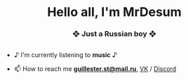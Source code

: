 <h1 align="center">Hello all, I'm MrDesum</h1>
<h3 align="center">❖ Just a Russian boy ❖</h3>

<p align="left"> <img src="" alt="" /> </p>

- ♪ I'm currently listening to **music** ♪

- 📫 How to reach me **guillester.st@mail.ru**, [VK](https://vk.com/mrdesum) / [Discord](https://discord.gg/vEBDQPc6rr)
